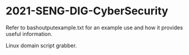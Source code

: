# 2021-SENG-DIG-CyberSecurity

Refer to bashoutputexample.txt for an example use and how it provides useful information.

Linux domain script grabber.
